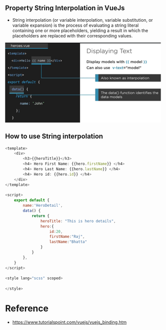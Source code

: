 ## Property String Interpolation in VueJs ##
- String interpolation (or variable interpolation, variable substitution, or variable expansion) is the process of evaluating a string literal containing one or more placeholders, yielding a result in which the placeholders are replaced with their corresponding values.

<img src="img/img1.png" />


## How to use String interpolation ##
```js
<template>
    <div>
        <h3>{{heroTitle}}</h3>
        <h4> Hero First Name: {{hero.firstName}} </h4>
        <h4> Hero Last Name: {{hero.lastName}} </h4>
        <h4> Hero id: {{hero.id}} </h4>
    </div>
</template>

<script>
    export default {
        name:'HeroDetail',
        data() {
            return {
                heroTitle: "This is hero details",
                hero:{
                    id:20,
                    firstName:"Raj",
                    lastName:"Bhatta"
                }
            }
        },
    }
</script>

<style lang="scss" scoped>

</style>
```

# Reference 
- https://www.tutorialspoint.com/vuejs/vuejs_binding.htm